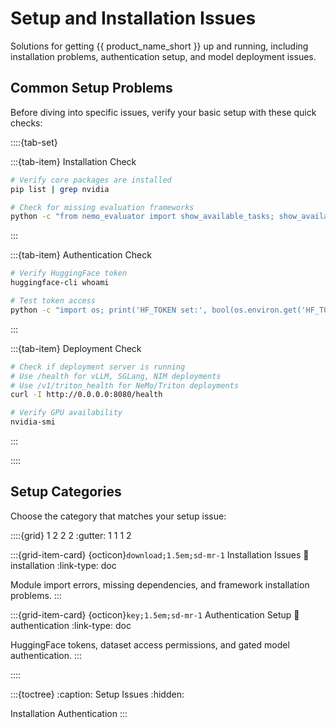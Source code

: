 # Setup and Installation Issues

Solutions for getting {{ product_name_short }} up and running, including installation problems, authentication setup, and model deployment issues.

## Common Setup Problems

Before diving into specific issues, verify your basic setup with these quick checks:

::::{tab-set}

:::{tab-item} Installation Check

```bash
# Verify core packages are installed
pip list | grep nvidia

# Check for missing evaluation frameworks
python -c "from nemo_evaluator import show_available_tasks; show_available_tasks()"
```

:::

:::{tab-item} Authentication Check

```bash
# Verify HuggingFace token
huggingface-cli whoami

# Test token access
python -c "import os; print('HF_TOKEN set:', bool(os.environ.get('HF_TOKEN')))"
```

:::

:::{tab-item} Deployment Check

```bash
# Check if deployment server is running
# Use /health for vLLM, SGLang, NIM deployments
# Use /v1/triton_health for NeMo/Triton deployments
curl -I http://0.0.0.0:8080/health

# Verify GPU availability
nvidia-smi
```

:::

::::

## Setup Categories

Choose the category that matches your setup issue:

::::{grid} 1 2 2 2
:gutter: 1 1 1 2

:::{grid-item-card} {octicon}`download;1.5em;sd-mr-1` Installation Issues
:link: installation
:link-type: doc

Module import errors, missing dependencies, and framework installation problems.
:::

:::{grid-item-card} {octicon}`key;1.5em;sd-mr-1` Authentication Setup
:link: authentication
:link-type: doc

HuggingFace tokens, dataset access permissions, and gated model authentication.
:::

::::

:::{toctree}
:caption: Setup Issues
:hidden:

Installation <installation>
Authentication <authentication>
:::
